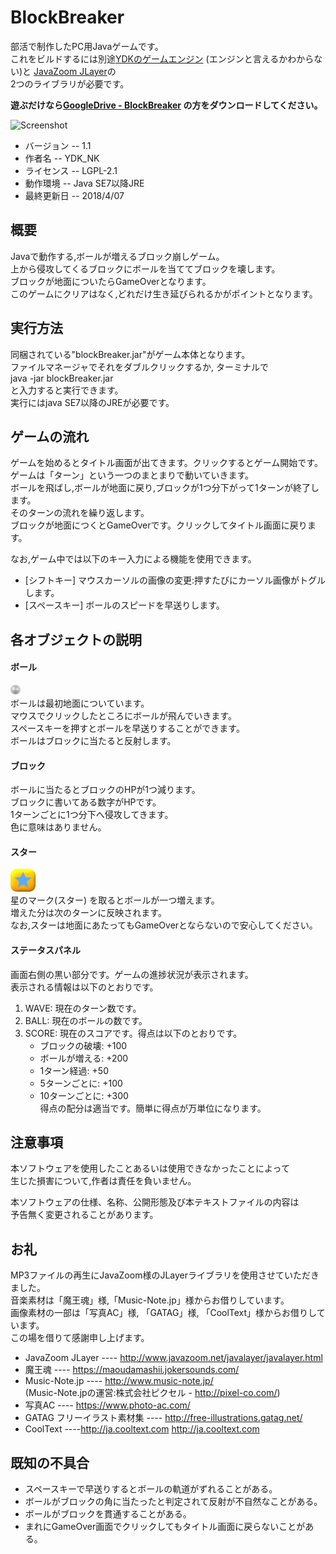 # BlockBreaker
部活で制作したPC用Javaゲームです。  
これをビルドするには別途[YDKのゲームエンジン](https://github.com/ydk-nk/SimpleGameFramework) (エンジンと言えるかわからない)と
[JavaZoom JLayer](http://www.javazoom.net/javalayer/javalayer.html)の  
2つのライブラリが必要です。  
  
**遊ぶだけなら[GoogleDrive - BlockBreaker](https://drive.google.com/drive/folders/1AJAGSFdX3n3XmBeBeH5ZCQFZIw4WAhf1?usp=sharing)
の方をダウンロードしてください。**

![Screenshot](https://user-images.githubusercontent.com/33191176/38160887-69fb2e30-34ff-11e8-8a68-d6b9a2239be4.png)

* バージョン -- 1.1  
* 作者名 -- YDK_NK  
* ライセンス -- LGPL-2.1  
* 動作環境 -- Java SE7以降JRE  
* 最終更新日 -- 2018/4/07  

## 概要
  Javaで動作する,ボールが増えるブロック崩しゲーム。  
  上から侵攻してくるブロックにボールを当ててブロックを壊します。  
  ブロックが地面についたらGameOverとなります。  
  このゲームにクリアはなく,どれだけ生き延びられるかがポイントとなります。  

## 実行方法
  同梱されている"blockBreaker.jar"がゲーム本体となります。  
  ファイルマネージャでそれをダブルクリックするか, ターミナルで  
          java -jar blockBreaker.jar  
  と入力すると実行できます。  
  実行にはjava SE7以降のJREが必要です。  


## ゲームの流れ
  ゲームを始めるとタイトル画面が出てきます。クリックするとゲーム開始です。  
  ゲームは「ターン」という一つのまとまりで動いていきます。  
  ボールを飛ばし,ボールが地面に戻り,ブロックが1つ分下がって1ターンが終了します。  
  そのターンの流れを繰り返します。  
  ブロックが地面につくとGameOverです。クリックしてタイトル画面に戻ります。  
  
  なお,ゲーム中では以下のキー入力による機能を使用できます。
  * [シフトキー]  マウスカーソルの画像の変更:押すたびにカーソル画像がトグルします。
  * [スペースキー] ボールのスピードを早送りします。

## 各オブジェクトの説明
#### ボール
  ![Ball](resources/ball.png)  
  ボールは最初地面についています。  
  マウスでクリックしたところにボールが飛んでいきます。  
  スペースキーを押すとボールを早送りすることができます。  
  ボールはブロックに当たると反射します。  

#### ブロック
  ボールに当たるとブロックのHPが1つ減ります。  
  ブロックに書いてある数字がHPです。  
  1ターンごとに1つ分下へ侵攻してきます。  
  色に意味はありません。
  
#### スター
  ![star](resources/bonusPanel.png)  
  星のマーク(スター) を取るとボールが一つ増えます。  
  増えた分は次のターンに反映されます。  
  なお,スターは地面にあたってもGameOverとならないので安心してください。  

#### ステータスパネル
  画面右側の黒い部分です。ゲームの進捗状況が表示されます。  
  表示される情報は以下のとおりです。  
  1. WAVE:  現在のターン数です。  
  1. BALL:  現在のボールの数です。  
  1. SCORE: 現在のスコアです。得点は以下のとおりです。  
      * ブロックの破壊: +100  
      * ボールが増える: +200  
      * 1ターン経過:    +50  
      * 5ターンごとに:  +100  
      * 10ターンごとに: +300  
    得点の配分は適当です。簡単に得点が万単位になります。  

## 注意事項
  本ソフトウェアを使用したことあるいは使用できなかったことによって  
  生じた損害について,作者は責任を負いません。  
	
  本ソフトウェアの仕様、名称、公開形態及び本テキストファイルの内容は  
  予告無く変更されることがあります。  

## お礼
  MP3ファイルの再生にJavaZoom様のJLayerライブラリを使用させていただきました。  
  音楽素材は「魔王魂」様,「Music-Note.jp」様からお借りしています。  
  画像素材の一部は「写真AC」様, 「GATAG」様, 「CoolText」様からお借りしています。  
  この場を借りて感謝申し上げます。
   * JavaZoom JLayer ----  http://www.javazoom.net/javalayer/javalayer.html
   * 魔王魂          ----  https://maoudamashii.jokersounds.com/ 
   * Music-Note.jp   ----  http://www.music-note.jp/  
     (Music-Note.jpの運営:株式会社ピクセル - http://pixel-co.com/)  
   * 写真AC          ----  https://www.photo-ac.com/  
   * GATAG フリーイラスト素材集 ---- http://free-illustrations.gatag.net/  
   * CoolText ----http://ja.cooltext.com http://ja.cooltext.com

## 既知の不具合
  * スペースキーで早送りするとボールの軌道がずれることがある。  
  * ボールがブロックの角に当たったと判定されて反射が不自然なことがある。  
  * ボールがブロックを貫通することがある。  
  * まれにGameOver画面でクリックしてもタイトル画面に戻らないことがある。  

